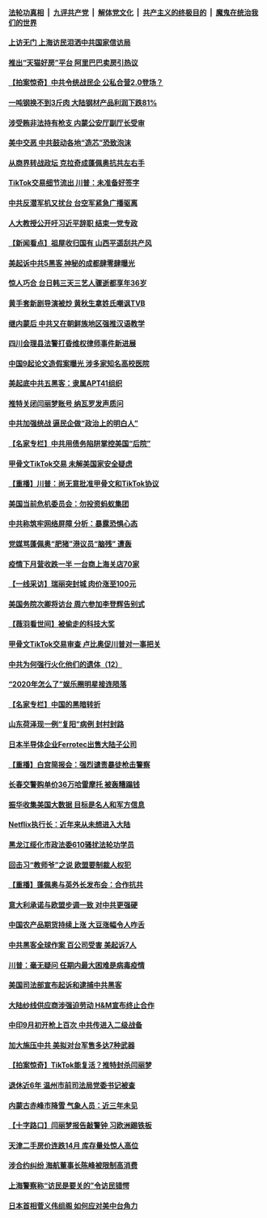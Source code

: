 

####  [法轮功真相](../../../../basic/blob/master/README.md?t=09171631) &nbsp;|&nbsp; [九评共产党](../../../../9ping.md/blob/master/README.md?t=09171631) &nbsp;|&nbsp; [解体党文化](../../../../jtdwh.md/blob/master/README.md?t=09171631)  &nbsp;|&nbsp; [共产主义的终极目的](../../../../gczydzjmd.md/blob/master/README.md?t=09171631) &nbsp;|&nbsp; [魔鬼在统治我们的世界](../../../../mgztzwmdsj.md/blob/master/README.md?t=09171631) 

#### [上访无门 上海访民泪洒中共国家信访局](../pages/nsc413/n12410052.md?t=09171631) 

#### [推出“天猫好房”平台 阿里巴巴卖房引热议](../pages/nsc413/n12409887.md?t=09171631) 

#### [【拍案惊奇】中共令统战民企 公私合营2.0登场？](../pages/nsc413/n12409895.md?t=09171631) 

#### [一吨钢换不到3斤肉 大陆钢材产品利润下跌81%](../pages/nsc413/n12409922.md?t=09171631) 

#### [涉受贿非法持有枪支 内蒙公安厅副厅长受审](../pages/nsc413/n12409592.md?t=09171631) 

#### [美中交恶 中共鼓动各地“造芯”恐致泡沫](../pages/nsc413/n12409731.md?t=09171631) 

#### [从商界转战政坛 克拉奇成蓬佩奥抗共左右手](../pages/nsc413/n12409643.md?t=09171631) 


#### [TikTok交易细节流出 川普：未准备好签字](../pages/nsc413/n12409580.md?t=09171631) 

#### [中共反潜军机又扰台 台空军紧急广播驱离](../pages/nsc413/n12409565.md?t=09171631) 

#### [人大教授公开吁习近平辞职 结束一党专政](../pages/nsc413/n12408991.md?t=09171631) 

#### [【新闻看点】祖屋收归国有 山西平遥刮共产风](../pages/nsc413/n12409137.md?t=09171631) 

#### [美起诉中共5黑客 神秘的成都肆零肆曝光](../pages/nsc413/n12409135.md?t=09171631) 

#### [惊人巧合 台日韩三天三艺人骤逝都享年36岁](../pages/nsc413/n12408756.md?t=09171631) 

#### [黄手套新剧导演被炒 黄秋生拿姓氏嘲讽TVB](../pages/nsc413/n12409054.md?t=09171631) 

#### [继内蒙后 中共又在朝鲜族地区强推汉语教学](../pages/nsc413/n12408810.md?t=09171631) 

#### [四川会理县法警打昏维权律师事件新进展](../pages/nsc413/n12409139.md?t=09171631) 

#### [中国9起论文造假案曝光 涉多家知名高校医院](../pages/nsc413/n12409118.md?t=09171631) 

#### [美起底中共五黑客：隶属APT41组织](../pages/nsc413/n12408979.md?t=09171631) 

#### [推特关闭闫丽梦账号 纳瓦罗发声质问](../pages/nsc413/n12408908.md?t=09171631) 

#### [中共加强统战 逼民企做“政治上的明白人”](../pages/nsc413/n12409020.md?t=09171631) 

#### [【名家专栏】中共用债务陷阱掌控美国“后院”](../pages/nsc413/n12408106.md?t=09171631) 

#### [甲骨文TikTok交易 未解美国家安全疑虑](../pages/nsc413/n12409024.md?t=09171631) 

#### [【重播】川普：尚无意批准甲骨文和TikTok协议](../pages/nsc413/n12408871.md?t=09171631) 

#### [美国当前危机委员会：勿投资蚂蚁集团](../pages/nsc413/n12408978.md?t=09171631) 

#### [中共称筑牢网络屏障 分析：暴露恐惧心态](../pages/nsc413/n12408820.md?t=09171631) 

#### [党媒骂蓬佩奥“肥猪”港议员“脑残” 遭轰](../pages/nsc413/n12408779.md?t=09171631) 

#### [疫情下月营收跌一半 一台商上海关店70家](../pages/nsc413/n12408883.md?t=09171631) 

#### [【一线采访】瑞丽突封城 肉价涨至100元](../pages/nsc413/n12408984.md?t=09171631) 

#### [美国务院次卿将访台 周六参加李登辉告别式](../pages/nsc413/n12408739.md?t=09171631) 

#### [【薇羽看世间】被偷走的科技大奖](../pages/nsc413/n12408420.md?t=09171631) 

#### [甲骨文TikTok交易审查 卢比奥促川普对一事把关](../pages/nsc413/n12408816.md?t=09171631) 

#### [中共为何强行火化他们的遗体（12）](../pages/nsc413/n12405734.md?t=09171631) 

#### [“2020年怎么了”娱乐圈明星接连陨落](../pages/nsc413/n12408567.md?t=09171631) 

#### [【名家专栏】中国的黑暗转折](../pages/nsc413/n12408158.md?t=09171631) 

#### [山东荷泽现一例“复阳”病例 封村封路](../pages/nsc413/n12408697.md?t=09171631) 

#### [日本半导体企业Ferrotec出售大陆子公司](../pages/nsc413/n12408539.md?t=09171631) 

#### [【重播】白宫简报会：强烈谴责暴徒枪击警察](../pages/nsc413/n12408126.md?t=09171631) 

#### [长春交警购单价36万哈雷摩托 被轰糟蹋钱](../pages/nsc413/n12408548.md?t=09171631) 

#### [振华收集美国大数据 目标是名人和军方信息](../pages/nsc413/n12408366.md?t=09171631) 

#### [Netflix执行长：近年来从未想进入大陆](../pages/nsc413/n12408202.md?t=09171631) 

#### [黑龙江绥化市政法委610骚扰法轮功学员](../pages/nsc413/n12404661.md?t=09171631) 

#### [回击习“教师爷”之说 欧盟要制裁人权犯](../pages/nsc413/n12408312.md?t=09171631) 

#### [【重播】蓬佩奥与英外长发布会：合作抗共](../pages/nsc413/n12408123.md?t=09171631) 

#### [意大利承诺与欧盟步调一致 对中共更强硬](../pages/nsc413/n12408274.md?t=09171631) 

#### [中国农产品期货持续上涨 大豆涨幅令人咋舌](../pages/nsc413/n12408231.md?t=09171631) 

#### [中共黑客全球作案 百公司受害 美起诉7人](../pages/nsc413/n12408310.md?t=09171631) 

#### [川普：毫无疑问 任期内最大困难是病毒疫情](../pages/nsc413/n12408116.md?t=09171631) 

#### [美国司法部宣布起诉和逮捕中共黑客](../pages/nsc413/n12407791.md?t=09171631) 

#### [大陆纱线供应商涉强迫劳动 H&M宣布终止合作](../pages/nsc413/n12408015.md?t=09171631) 

#### [中印9月初开枪上百次 中共传进入二级战备](../pages/nsc413/n12408012.md?t=09171631) 

#### [加大施压中共 美拟对台军售多达7种武器](../pages/nsc413/n12408047.md?t=09171631) 

#### [【拍案惊奇】TikTok能复活？推特封杀闫丽梦](../pages/nsc413/n12406699.md?t=09171631) 

#### [退休近6年 温州市前司法局党委书记被查](../pages/nsc413/n12407843.md?t=09171631) 

#### [内蒙古赤峰市降雪 气象人员：近三年未见](../pages/nsc413/n12407591.md?t=09171631) 

#### [【十字路口】闫丽梦报告敲警钟 习欧洲踢铁板](../pages/nsc413/n12406506.md?t=09171631) 

#### [天津二手房价连跌14月 库存量处惊人高位](../pages/nsc413/n12407714.md?t=09171631) 

#### [涉合约纠纷 海航董事长陈峰被限制高消费](../pages/nsc413/n12407420.md?t=09171631) 

#### [上海警察称“访民是要关的”令访民错愕](../pages/nsc413/n12407609.md?t=09171631) 

#### [日本首相菅义伟组阁 如何应对美中台角力](../pages/nsc413/n12407613.md?t=09171631) 

